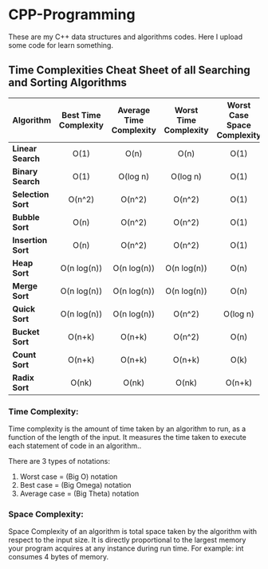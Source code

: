 # CPP-Programming
These are my C++ data structures and algorithms codes.  Here I upload some code for learn something.

## Time Complexities Cheat Sheet of all Searching and Sorting Algorithms
| **Algorithm**   | **Best Time Complexity** | **Average Time Complexity** | **Worst Time Complexity** | **Worst Case Space Complexity** |
| :---------------| :------------------:| :---------------------: | :-------------------: | :--------------: |
| **Linear Search** | O(1) | O(n) | O(n) | O(1) |
| **Binary Search** | O(1) | O(log n) | O(log n) | O(1)|
| **Selection Sort** | O(n^2) | O(n^2) | O(n^2) | O(1)|
| **Bubble Sort** | O(n) | O(n^2) | O(n^2) | O(1)|
| **Insertion Sort** | O(n) | O(n^2) | O(n^2) | O(1)|
| **Heap Sort** | O(n log(n)) | O(n log(n)) | O(n log(n)) | O(n)|
| **Merge Sort** | O(n log(n)) | O(n log(n)) | O(n log(n)) | O(n)|
| **Quick Sort** | O(n log(n)) | O(n log(n)) | O(n^2) | O(log n)|
| **Bucket Sort** | O(n+k) | O(n+k) | O(n^2) | O(n)|
| **Count Sort** | O(n+k) | O(n+k) | O(n+k) | O(k)|
| **Radix Sort** | O(nk) | O(nk) | O(nk) | O(n+k)|


### Time Complexity:
  Time complexity is the amount of time taken by an algorithm to run, as a function of the length of the input. It measures the time taken to execute each statement of code in an algorithm..
  
There are 3 types of notations:
1.	Worst case = (Big O) notation
2.	Best case = (Big Omega) notation
3.	Average case = (Big Theta) notation

### Space Complexity:
Space Complexity of an algorithm is total space taken by the algorithm with respect to the input size. It is directly proportional to the largest memory your program acquires at any instance during run time.
For example: int consumes 4 bytes of memory.
